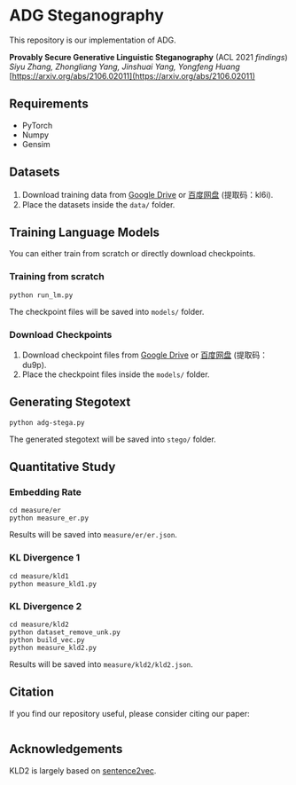# ADG Steganography
This repository is our implementation of ADG.

**Provably Secure Generative Linguistic Steganography** (ACL 2021 *findings*)  
*Siyu Zhang, Zhongliang Yang, Jinshuai Yang, Yongfeng Huang*  
[https://arxiv.org/abs/2106.02011](https://arxiv.org/abs/2106.02011)


## Requirements
- PyTorch
- Numpy
- Gensim


## Datasets
1. Download training data from 
   [Google Drive](https://drive.google.com/drive/folders/1cLNaXsr1Wmim4NDQJMWqUQCZpigca3jO?usp=sharing) 
   or [百度网盘](https://pan.baidu.com/s/1gTFKFtWnDEsKtiAszuBa-Q) (提取码：kl6i).
2. Place the datasets inside the `data/` folder.


## Training Language Models
You can either train from scratch or directly download checkpoints.

### Training from scratch
```
python run_lm.py
```
The checkpoint files will be saved into `models/` folder.

### Download Checkpoints
1. Download checkpoint files from 
   [Google Drive](https://drive.google.com/drive/folders/1PaMf7vT9sWl-EByUGZOuXfDilN4zcM7w?usp=sharing) 
   or [百度网盘](https://pan.baidu.com/s/1JGv7XtW_zcs4n1TAga-HBQ) (提取码：du9p).
2. Place the checkpoint files inside the `models/` folder.


## Generating Stegotext
```
python adg-stega.py
```
The generated stegotext will be saved into `stego/` folder.


## Quantitative Study
### Embedding Rate
```
cd measure/er
python measure_er.py
```
Results will be saved into `measure/er/er.json`.

### KL Divergence 1
```
cd measure/kld1
python measure_kld1.py
```

### KL Divergence 2
```
cd measure/kld2
python dataset_remove_unk.py
python build_vec.py
python measure_kld2.py
```
Results will be saved into `measure/kld2/kld2.json`.


## Citation
If you find our repository useful, please consider citing our paper:
```
```

## Acknowledgements
KLD2 is largely based on [sentence2vec](https://github.com/klb3713/sentence2vec).
